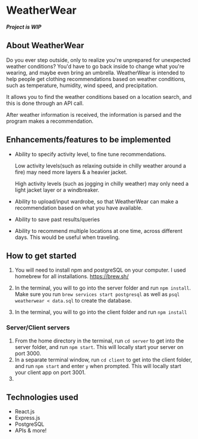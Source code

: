 # WeatherWear
 ***Project is WIP***

## About WeatherWear
Do you ever step outside, only to realize you're unprepared for unexpected weather conditions? You'd have to go back inside to change what you're wearing, and maybe even bring an umbrella. WeatherWear is intended to help people get clothing recommendations based on weather conditions, such as temperature, humidity, wind speed, and precipitation. 

It allows you to find the weather conditions based on a location search, and this is done through an API call. 

After weather information is received, the information is parsed and the program makes a recommendation. 

## Enhancements/features to be implemented

* Ability to specify activity level, to fine tune recommendations. 

  Low activity levels(such as relaxing outside in chilly weather around a fire) may need more layers & a heavier jacket.

  High activity levels (such as jogging in chilly weather) may only need a light jacket layer or a windbreaker. 

* Ability to upload/input wardrobe, so that WeatherWear can make a recommendation based on what you have available. 

* Ability to save past results/queries

* Ability to recommend multiple locations at one time, across different days. This would be useful when traveling. 

## How to get started
1. You will need to install npm and postgreSQL on your computer. I used homebrew for all installations. https://brew.sh/ 

2. In the terminal, you will to go into the server folder and run `npm install`. Make sure you run `brew services start postgresql` as well as `psql weatherwear < data.sql` to create the database. 
3. In the terminal, you will to go into the client folder and run `npm install`

### Server/Client servers
 1. From the home directory in the terminal, run `cd server` to get into the server folder, and run `npm start`. This will locally start your server on port 3000. 
 2. In  a separate terminal window, run `cd client` to get into the client folder, and run `npm start` and enter `y` when prompted. This will locally start your client app on port 3001. 
 3. 
 
## Technologies used
 * React.js
 * Express.js
 * PostgreSQL
 * APIs & more!
